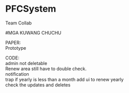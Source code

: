# PFCSystem
Team Collab

#MGA KUWANG CHUCHU

PAPER: <br />
Prototype <br />



CODE: <br />
admin not deletable <br/>
Renew area still have to double check. <br/> 
notification <br/>
trap if yearly is less than a month add ui to renew yearly <br/>
check the updates and deletes <br/>
<br/>



